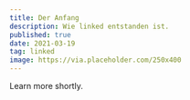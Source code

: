 ```yaml
---
title: Der Anfang
description: Wie linked entstanden ist.
published: true
date: 2021-03-19
tag: linked
image: https://via.placeholder.com/250x400
---
```


Learn more shortly.
